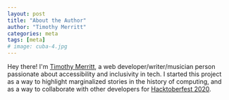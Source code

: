 ```yaml
---
layout: post
title: "About the Author"
author: "Timothy Merritt"
categories: meta
tags: [meta]
# image: cuba-4.jpg
---
```


Hey there! I'm [Timothy Merritt](https://timmybytes.com), a web developer/writer/musician person passionate about accessibility and inclusivity in tech. I started this project as a way to highlight marginalized stories in the history of computing, and as a way to collaborate with other developers for [Hacktoberfest 2020](https://hacktoberfest.digitalocean.com).
